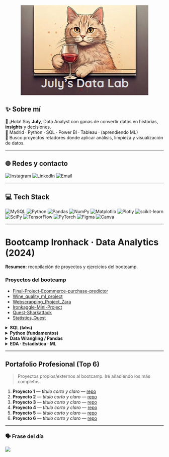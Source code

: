 <div align="center">
  <img src="https://github.com/JulyBeiner/JulyBeiner/blob/main/Screenshot%202025-02-21%20143729.png?raw=true" alt="July's Data Lab">
</div>

## ✨ Sobre mí
👋 ¡Hola! Soy **July**, Data Analyst con ganas de convertir datos en historias, **insights** y decisiones.  
📍 Madrid · Python · SQL · Power BI · Tableau · (aprendiendo ML)  
🚀 Busco proyectos retadores donde aplicar análisis, limpieza y visualización de datos.

---

## 🌐 Redes y contacto
[![Instagram](https://img.shields.io/badge/Instagram-%23E4405F.svg?logo=Instagram&logoColor=white)](https://instagram.com/julbeiner_)
[![LinkedIn](https://img.shields.io/badge/LinkedIn-%230077B5.svg?logo=linkedin&logoColor=white)](https://www.linkedin.com/in/julyanna-jaramillo-beiner-0a7582182/)
[![Email](https://img.shields.io/badge/Email-D14836?logo=gmail&logoColor=white)](mailto:julybeinerdata@gmail.com)

---

## 💻 Tech Stack
![MySQL](https://img.shields.io/badge/mysql-4479A1.svg?style=for-the-badge&logo=mysql&logoColor=white)
![Python](https://img.shields.io/badge/python-3670A0?style=for-the-badge&logo=python&logoColor=ffdd54)
![Pandas](https://img.shields.io/badge/pandas-%23150458.svg?style=for-the-badge&logo=pandas&logoColor=white)
![NumPy](https://img.shields.io/badge/numpy-%23013243.svg?style=for-the-badge&logo=numpy&logoColor=white)
![Matplotlib](https://img.shields.io/badge/Matplotlib-%23ffffff.svg?style=for-the-badge&logo=Matplotlib&logoColor=black)
![Plotly](https://img.shields.io/badge/Plotly-%233F4F75.svg?style=for-the-badge&logo=plotly&logoColor=white)
![scikit-learn](https://img.shields.io/badge/scikit--learn-%23F7931E.svg?style=for-the-badge&logo=scikit-learn&logoColor=white)
![SciPy](https://img.shields.io/badge/SciPy-%230C55A5.svg?style=for-the-badge&logo=scipy&logoColor=white)
![TensorFlow](https://img.shields.io/badge/TensorFlow-%23FF6F00.svg?style=for-the-badge&logo=TensorFlow&logoColor=white)
![PyTorch](https://img.shields.io/badge/PyTorch-%23EE4C2C.svg?style=for-the-badge&logo=PyTorch&logoColor=white)
![Figma](https://img.shields.io/badge/figma-%23F24E1E.svg?style=for-the-badge&logo=figma&logoColor=white)
![Canva](https://img.shields.io/badge/Canva-%2300C4CC.svg?style=for-the-badge&logo=Canva&logoColor=white)

---

# Bootcamp Ironhack · Data Analytics (2024)

**Resumen:** recopilación de proyectos y ejercicios del bootcamp.

### Proyectos del bootcamp
- [Final-Project-Ecommerce-purchase-predictor](https://github.com/JulyBeiner/Final-Project-Ecommerce-purchase-predictor)
- [Wine_quality_ml_project](https://github.com/JulyBeiner/Wine_quality_ml_project)
- [Webscrapping_Project_Zara](https://github.com/JulyBeiner/Webscrapping_Project_Zara)
- [Ironkaggle-Mini-Project](https://github.com/JulyBeiner/Ironkaggle-Mini-Project)
- [Quest-Sharkattack](https://github.com/JulyBeiner/Quest-Sharkattack)
- [Statistics_Quest](https://github.com/JulyBeiner/Statistics_Quest)

<details>
<summary><strong>SQL (labs)</strong></summary>

- [SQL-Queries-](https://github.com/JulyBeiner/SQL-Queries-)
- [lab-sql-python-connection](https://github.com/JulyBeiner/lab-sql-python-connection)
- [lab-sql-subqueries](https://github.com/JulyBeiner/lab-sql-subqueries)
- [lab-sql-aggregation-and-transformation](https://github.com/JulyBeiner/lab-sql-aggregation-and-transformation)
- [lab-sql-joins](https://github.com/JulyBeiner/lab-sql-joins)
- [lab-sql-basic-queries](https://github.com/JulyBeiner/lab-sql-basic-queries)
- [lab-sql-mysql-db-creation](https://github.com/JulyBeiner/lab-sql-mysql-db-creation)
</details>

<details>
<summary><strong>Python (fundamentos)</strong></summary>

- [lab-python-data-types-extra](https://github.com/JulyBeiner/lab-python-data-types-extra)
- [lab-python-data-structures](https://github.com/JulyBeiner/lab-python-data-structures)
- [lab-python-data-structures-extra](https://github.com/JulyBeiner/lab-python-data-structures-extra)
- [lab-python-flow-control](https://github.com/JulyBeiner/lab-python-flow-control)
- [lab-python-error-handling](https://github.com/JulyBeiner/lab-python-error-handling)
- [lab-python-error-handling-extra](https://github.com/JulyBeiner/lab-python-error-handling-extra)
- [lab-python-functions](https://github.com/JulyBeiner/lab-python-functions)
- [lab-python-list-dict-set-comprehension](https://github.com/JulyBeiner/lab-python-list-dict-set-comprehension)
- [Ironhack-Lab-1](https://github.com/JulyBeiner/Ironhack-Lab-1)
</details>

<details>
<summary><strong>Data Wrangling / Pandas</strong></summary>

- [lab-dw-pandas](https://github.com/JulyBeiner/lab-dw-pandas)
- [lab-dw-data-cleaning-and-formatting](https://github.com/JulyBeiner/lab-dw-data-cleaning-and-formatting)
- [lab-dw-data-structuring-and-combining](https://github.com/JulyBeiner/lab-dw-data-structuring-and-combining)
- [lab-dw-data-aggregation-and-filtering](https://github.com/JulyBeiner/lab-dw-data-aggregation-and-filtering)
- [lab-dataframe-calculations](https://github.com/JulyBeiner/lab-dataframe-calculations)
</details>

<details>
<summary><strong>EDA · Estadística · ML</strong></summary>

- [lab-eda-univariate](https://github.com/JulyBeiner/lab-eda-univariate)
- [lab-eda-bivariate](https://github.com/JulyBeiner/lab-eda-bivariate)
- [lab-intro-prob](https://github.com/JulyBeiner/lab-intro-prob)
- [lab-inferential-statistics](https://github.com/JulyBeiner/lab-inferential-statistics)
- [lab-two-sample-hyp-test](https://github.com/JulyBeiner/lab-two-sample-hyp-test)
- [lab-t-tests-p-values](https://github.com/JulyBeiner/lab-t-tests-p-values)
- [lab-intro-to-ml](https://github.com/JulyBeiner/lab-intro-to-ml)
- [lab-regression](https://github.com/JulyBeiner/lab-regression)
- [lab-supervised-learning](https://github.com/JulyBeiner/lab-supervised-learning)
</details>

---

## Portafolio Profesional (Top 6)
> Proyectos propios/externos al bootcamp. Iré añadiendo los más completos.

1. **Proyecto 1** — *título corto y claro* — [repo](#)
2. **Proyecto 2** — *título corto y claro* — [repo](#)
3. **Proyecto 3** — *título corto y claro* — [repo](#)
4. **Proyecto 4** — *título corto y claro* — [repo](#)
5. **Proyecto 5** — *título corto y claro* — [repo](#)
6. **Proyecto 6** — *título corto y claro* — [repo](#)

---

### 🗣️ Frase del día
![](https://quotes-github-readme.vercel.app/api?type=horizontal&theme=tokyonight)
